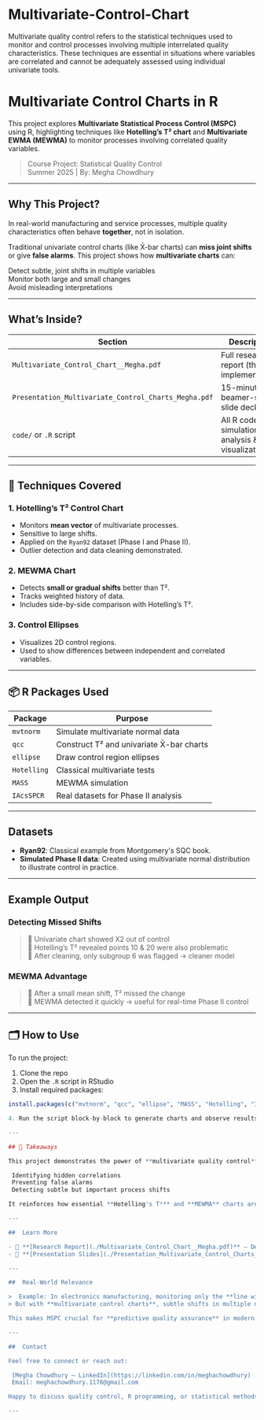 # Multivariate-Control-Chart
Multivariate quality control refers to the statistical techniques used to monitor and control  processes involving multiple interrelated quality characteristics. These techniques are  essential in situations where variables are correlated and cannot be adequately assessed  using individual univariate tools. 

#  Multivariate Control Charts in R

This project explores **Multivariate Statistical Process Control (MSPC)** using R, highlighting techniques like **Hotelling’s T² chart** and **Multivariate EWMA (MEWMA)** to monitor processes involving correlated quality variables.

>  Course Project: Statistical Quality Control  
>  Summer 2025 |  By: Megha Chowdhury

---

##  Why This Project?

In real-world manufacturing and service processes, multiple quality characteristics often behave **together**, not in isolation.

Traditional univariate control charts (like X̄-bar charts) can **miss joint shifts** or give **false alarms**. This project shows how **multivariate charts** can:

 Detect subtle, joint shifts in multiple variables  
 Monitor both large and small changes  
 Avoid misleading interpretations

---

##  What’s Inside?

| Section | Description |
|--------|-------------|
|  `Multivariate_Control_Chart__Megha.pdf` | Full research report (theory + implementation) |
|  `Presentation_Multivariate_Control_Charts_Megha.pdf` | 15-minute beamer-style slide deck |
|  `code/` or `.R` script | All R code for simulation, analysis & visualization |

---

## 🔧 Techniques Covered

###  1. **Hotelling’s T² Control Chart**
- Monitors **mean vector** of multivariate processes.
- Sensitive to large shifts.
- Applied on the `Ryan92` dataset (Phase I and Phase II).
- Outlier detection and data cleaning demonstrated.

###  2. **MEWMA Chart**
- Detects **small or gradual shifts** better than T².
- Tracks weighted history of data.
- Includes side-by-side comparison with Hotelling’s T².

###  3. **Control Ellipses**
- Visualizes 2D control regions.
- Used to show differences between independent and correlated variables.

---

## 📦 R Packages Used

| Package | Purpose |
|--------|---------|
| `mvtnorm` | Simulate multivariate normal data |
| `qcc` | Construct T² and univariate X̄-bar charts |
| `ellipse` | Draw control region ellipses |
| `Hotelling` | Classical multivariate tests |
| `MASS` | MEWMA simulation |
| `IAcsSPCR` | Real datasets for Phase II analysis |

---

##  Datasets

- **Ryan92**: Classical example from Montgomery's SQC book.
- **Simulated Phase II data**: Created using multivariate normal distribution to illustrate control in practice.

---

##  Example Output

###  Detecting Missed Shifts

> 🔹 Univariate chart showed X2 out of control  
> 🔹 Hotelling’s T² revealed points 10 & 20 were also problematic  
> 🔹 After cleaning, only subgroup 6 was flagged → cleaner model

###  MEWMA Advantage

> 🔹 After a small mean shift, T² missed the change  
> 🔹 MEWMA detected it quickly → useful for real-time Phase II control

---

## 🗂 How to Use

To run the project:

1. Clone the repo
2. Open the `.R` script in RStudio
3. Install required packages:
```r
install.packages(c("mvtnorm", "qcc", "ellipse", "MASS", "Hotelling", "IAcsSPCR"))

4. Run the script block-by-block to generate charts and observe results.

---

## 🎯 Takeaways

This project demonstrates the power of **multivariate quality control** in:

 Identifying hidden correlations  
 Preventing false alarms  
 Detecting subtle but important process shifts

It reinforces how essential **Hotelling's T²** and **MEWMA** charts are for industries like electronics, pharmaceuticals, and manufacturing where multiple quality variables matter simultaneously.

---

##  Learn More

- 📄 **[Research Report](./Multivariate_Control_Chart__Megha.pdf)** – Detailed write-up with formulas, examples, and references.
- 🎥 **[Presentation Slides](./Presentation_Multivariate_Control_Charts_Megha.pdf)** – Compact visual summary for academic or professional sharing.

---

##  Real-World Relevance

>  Example: In electronics manufacturing, monitoring only the **line width** or **etch depth** separately may miss early signs of defect.  
> But with **multivariate control charts**, subtle shifts in multiple dimensions can be caught before costly failures.

This makes MSPC crucial for **predictive quality assurance** in modern systems.

---

##  Contact

Feel free to connect or reach out:

 [Megha Chowdhury – LinkedIn](https://linkedin.com/in/meghachowdhury)  
 Email: meghachowdhury.1176@gmail.com

Happy to discuss quality control, R programming, or statistical methods!

---


